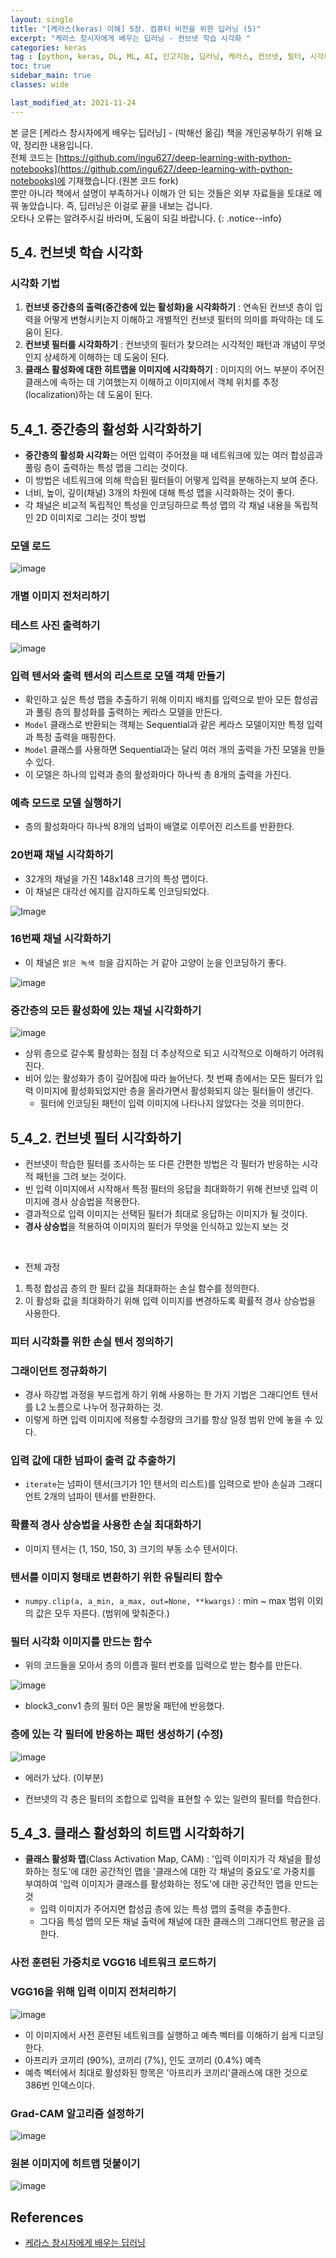 ```yaml
---
layout: single
title: "[케라스(keras) 이해] 5장. 컴퓨터 비전을 위한 딥러닝 (5)"
excerpt: "케라스 창시자에게 배우는 딥러닝 - 컨브넷 학습 시각화 "
categories: keras
tag : [python, keras, DL, ML, AI, 인고지능, 딥러닝, 케라스, 컨브넷, 필터, 시각화]
toc: true
sidebar_main: true
classes: wide

last_modified_at: 2021-11-24
---
```


본 글은 [케라스 창시자에게 배우는 딥러닝] - (박해선 옮김) 책을 개인공부하기 위해 요약, 정리한 내용입니다. <br>전체 코드는 [https://github.com/ingu627/deep-learning-with-python-notebooks](https://github.com/ingu627/deep-learning-with-python-notebooks)에 기재했습니다.(원본 코드 fork) <br> 뿐만 아니라 책에서 설명이 부족하거나 이해가 안 되는 것들은 외부 자료들을 토대로 메꿔 놓았습니다. 즉, 딥러닝은 이걸로 끝을 내보는 겁니다. <br> 오타나 오류는 알려주시길 바라며, 도움이 되길 바랍니다.
{: .notice--info}

## 5_4. 컨브넷 학습 시각화 

### 시각화 기법 

1. **컨브넷 중간층의 출력(중간층에 있는 활성화)을 시각화하기** : 연속된 컨브넷 층이 입력을 어떻게 변형시키는지 이해하고 개별적인 컨브넷 필터의 의미를 파악하는 데 도움이 된다.
2. **컨브넷 필터를 시각화하기** : 컨브넷의 필터가 찾으려는 시각적인 패턴과 개념이 무엇인지 상세하게 이해하는 데 도움이 된다.
3. **클래스 활성화에 대한 히트맵을 이미지에 시각화하기** : 이미지의 어느 부분이 주어진 클래스에 속하는 데 기여했는지 이해하고 이미지에서 객체 위치를 추정(localization)하는 데 도움이 된다.

## 5_4_1. 중간층의 활성화 시각화하기

- **중간층의 활성화 시각화**는 어떤 입력이 주어졌을 때 네트워크에 있는 여러 합성곱과 풀링 층이 출력하는 특성 맵을 그리는 것이다.
- 이 방법은 네트워크에 의해 학습된 필터들이 어떻게 입력을 분해하는지 보여 준다.
- 너비, 높이, 깊이(채널) 3개의 차원에 대해 특성 맵을 시각화하는 것이 좋다.
- 각 채널은 비교적 독립적인 특성을 인코딩하므로 특성 맵의 각 채널 내용을 독립적인 2D 이미지로 그리는 것이 방법

### 모델 로드

<script src="https://gist.github.com/ingu627/1893ee9988817fdc89ed3a8cf53cca80.js"></script>

![image](https://user-images.githubusercontent.com/78655692/141426913-9f4d62a0-2d8b-485d-b061-e05993e1d999.png)

### 개별 이미지 전처리하기 

<script src="https://gist.github.com/ingu627/90381ccce0ad1a30e0a4fc4b767a28ff.js"></script>

### 테스트 사진 출력하기 

<script src="https://gist.github.com/ingu627/242f5aa11383293b275d2fbab591deef.js"></script>

![image](https://user-images.githubusercontent.com/78655692/141429725-29994e99-1fd9-4c3f-bec7-f463517ac0e9.png)

### 입력 텐서와 출력 텐서의 리스트로 모델 객체 만들기

<script src="https://gist.github.com/ingu627/0cd28a68d9353f63e09e6dc2d5abd83a.js"></script>

- 확인하고 싶은 특성 맵을 추출하기 위해 이미지 배치를 입력으로 받아 모든 합성곱과 풀링 층의 활성화를 출력하는 케라스 모델을 만든다.
- `Model` 클래스로 반환되는 객체는 Sequential과 같은 케라스 모델이지만 특정 입력과 특정 출력을 매핑한다.
- `Model` 클래스를 사용하면 Sequential과는 달리 여러 개의 출력을 가진 모델을 만들 수 있다.
- 이 모델은 하나의 입력과 층의 활성화마다 하나씩 총 8개의 출력을 가진다.

### 예측 모드로 모델 실행하기 

<script src="https://gist.github.com/ingu627/0809e3b34b05968f244371aa5d30f92b.js"></script>

- 층의 활성화마다 하나씩 8개의 넘파이 배열로 이루어진 리스트를 반환한다.

### 20번째 채널 시각화하기 

<script src="https://gist.github.com/ingu627/8eb5f8ba49176c144e6ca602e0f2cfc1.js"></script>

- 32개의 채널을 가진 148x148 크기의 특성 맵이다. 
- 이 채널은 대각선 에지를 감지하도록 인코딩되었다.

![Image](https://user-images.githubusercontent.com/78655692/141429093-999032e0-7707-4fa9-9f4e-3165f4078a57.png)

### 16번째 채널 시각화하기

<script src="https://gist.github.com/ingu627/a61758354e32e1da838166e893afb6a9.js"></script>

- 이 채널은 `밝은 녹색 점`을 감지하는 거 같아 고양이 눈을 인코딩하기 좋다.

![image](https://user-images.githubusercontent.com/78655692/141429839-bb6de544-4c88-478f-8f0f-c09297c63a80.png)

### 중간층의 모든 활성화에 있는 채널 시각화하기 

<script src="https://gist.github.com/ingu627/4c326dd0da3af7fa94f9ad920b768b96.js"></script>

![image](https://user-images.githubusercontent.com/78655692/141440597-1159db65-3b8d-4be1-acff-a92c89d8370b.png)

- 상위 층으로 갈수록 활성화는 점점 더 추상적으로 되고 시각적으로 이해하기 어려워 진다. 
- 비어 있는 활성화가 층이 깊어짐에 따라 늘어난다. 첫 번째 층에서는 모든 필터가 입력 이미지에 활성화되었지만 층을 올라가면서 활성화되지 않는 필터들이 생긴다.
  - 필터에 인코딩된 패턴이 입력 이미지에 나타나지 않았다는 것을 의미한다.

## 5_4_2. 컨브넷 필터 시각화하기

- 컨브넷이 학습한 필터를 조사하는 또 다른 간편한 방법은 각 필터가 반응하는 시각적 패턴을 그려 보는 것이다.
- 빈 입력 이미지에서 시작해서 특정 필터의 응답을 최대화하기 위해 컨브넷 입력 이미지에 경사 상승법을 적용한다.
- 결과적으로 입력 이미지는 선택된 필터가 최대로 응답하는 이미지가 될 것이다.
- **경사 상승법**을 적용하여 이미지의 필터가 무엇을 인식하고 있는지 보는 것

<br/>

- 전체 과정
1. 특정 합성곱 층의 한 필터 값을 최대화하는 손실 함수를 정의한다.
2. 이 활성화 값을 최대화하기 위해 입력 이미지를 변경하도록 확률적 경사 상승법을 사용한다.

### 피터 시각화를 위한 손실 텐서 정의하기 

<script src="https://gist.github.com/ingu627/8dd95bb1c2d5b5128e9f506434c832d4.js"></script>

### 그래이던트 정규화하기 

<script src="https://gist.github.com/ingu627/c0c4097ffa418c5604394b35d066b63a.js"></script>

- 경사 하강법 과정을 부드럽게 하기 위해 사용하는 한 가지 기법은 그래디언트 텐서를 L2 노름으로 나누어 정규화하는 것.
- 이렇게 하면 입력 이미지에 적용할 수정량의 크기를 항상 일정 범위 안에 놓을 수 있다.

### 입력 값에 대한 넘파이 출력 값 추출하기 

<script src="https://gist.github.com/ingu627/ad6523381ca6f34b4776e2186a35ecb4.js"></script>

- `iterate`는 넘파이 텐서(크기가 1인 텐서의 리스트)를 입력으로 받아 손실과 그래디언트 2개의 넘파이 텐서를 반환한다.

### 확률적 경사 상승법을 사용한 손실 최대화하기

<script src="https://gist.github.com/ingu627/c87233b3748091ae104aebeb74f5fc0d.js"></script>

- 이미지 텐서는 (1, 150, 150, 3) 크기의 부동 소수 텐서이다.

### 텐서를 이미지 형태로 변환하기 위한 유틸리티 함수 

<script src="https://gist.github.com/ingu627/8a1b21611b10aa608c1078b09cfcdbed.js"></script>

- `numpy.clip(a, a_min, a_max, out=None, **kwargs)` : min ~ max 범위 이외의 값은 모두 자른다. (범위에 맞춰준다.)

### 필터 시각화 이미지를 만드는 함수

<script src="https://gist.github.com/ingu627/72495d026b34ef3776f482e844eb7c23.js"></script>

- 위의 코드들을 모아서 층의 이름과 필터 번호를 입력으로 받는 함수를 만든다.

![image](https://user-images.githubusercontent.com/78655692/141673729-4b240b8d-1af7-4c6b-8ff1-17babf09d94c.png)

- block3_conv1 층의 필터 0은 물방울 패턴에 반응했다.

### 층에 있는 각 필터에 반응하는 패턴 생성하기 (수정)

<script src="https://gist.github.com/ingu627/d1095bd6c47fbf46ed6713cd6c7da066.js"></script>

![image](https://user-images.githubusercontent.com/78655692/141674350-bed2f74b-b6bf-467e-ae11-b23802b9a4fb.png)

- 에러가 났다. (이부분) 

- 컨브넷의 각 층은 필터의 조합으로 입력을 표현할 수 있는 일련의 필터를 학습한다.

## 5_4_3. 클래스 활성화의 히트맵 시각화하기 

- **클래스 활성화 맵**(Class Activation Map, CAM) : '입력 이미지가 각 채널을 활성화하는 정도'에 대한 공간적인 맵을 '클래스에 대한 각 채널의 중요도'로 가중치를 부여하여 '입력 이미지가 클래스를 활성화하는 정도'에 대한 공간적인 맵을 만드는 것
  - 입력 이미지가 주어지면 합성곱 층에 있는 특성 맵의 출력을 추출한다.
  - 그다음 특성 맵의 모든 채널 출력에 채널에 대한 클래스의 그래디언트 평균을 곱한다.

### 사전 훈련된 가중치로 VGG16 네트워크 로드하기 

<script src="https://gist.github.com/ingu627/585cbfe49ee3229842ef3ba4e2761a4b.js"></script>

### VGG16을 위해 입력 이미지 전처리하기

<script src="https://gist.github.com/ingu627/0d4511b783be6c4fe0e4aeea4078284c.js"></script>

![image](https://user-images.githubusercontent.com/78655692/141674756-07ce7fd7-d0d7-4ed3-a825-832b0bb0eb82.png)

- 이 이미지에서 사전 훈련된 네트워크를 실행하고 예측 벡터를 이해하기 쉽게 디코딩한다. 
- 아프리카 코끼리 (90%), 코끼리 (7%), 인도 코끼리 (0.4%) 예측
- 예측 벡터에서 최대로 활성화된 항목은 '아프리카 코끼리'클래스에 대한 것으로 386번 인덱스이다. 

### Grad-CAM 알고리즘 설정하기 

<script src="https://gist.github.com/ingu627/d0ade32798a38d89a5f27162764ff582.js"></script>

![image](https://user-images.githubusercontent.com/78655692/141675032-d6b88190-2884-4c53-bb50-dcf7c9da865f.png)

### 원본 이미지에 히트맵 덧붙이기 

<script src="https://gist.github.com/ingu627/ddb0232691e9894b4f237639d7bf6058.js"></script>

![image](https://user-images.githubusercontent.com/78655692/141675189-cdfb7f74-3d68-49f3-8222-edbbec835dff.png)



## References

- [케라스 창시자에게 배우는 딥러닝](https://www.aladin.co.kr/shop/wproduct.aspx?ItemId=173992478) 
